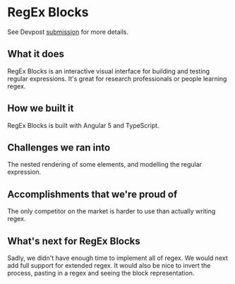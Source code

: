 # RegEx Blocks

See Devpost <a href=https://devpost.com/software/regex-blocks>submission</a> for more details.

## What it does
RegEx Blocks is an interactive visual interface for building and testing regular expressions. It's great for research professionals or people learning regex.

## How we built it
RegEx Blocks is built with Angular 5 and TypeScript.

## Challenges we ran into
The nested rendering of some elements, and modelling the regular expression.

## Accomplishments that we're proud of
The only competitor on the market is harder to use than actually writing regex.

## What's next for RegEx Blocks
Sadly, we didn't have enough time to implement all of regex. We would next add full support for extended regex.
It would also be nice to invert the process, pasting in a regex and seeing the block representation.
